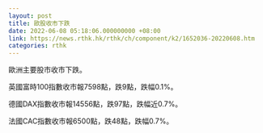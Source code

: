 ```yaml
---
layout: post
title: 歐股收市下跌
date: 2022-06-08 05:18:06.000000000 +08:00
link: https://news.rthk.hk/rthk/ch/component/k2/1652036-20220608.htm
categories: rthk
---
```


歐洲主要股市收市下跌。

英國富時100指數收市報7598點，跌9點，跌幅0.1%。

德國DAX指數收市報14556點，跌97點，跌幅近0.7%。

法國CAC指數收市報6500點，跌48點，跌幅0.7%。
